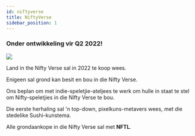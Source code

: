 ```yaml
---
id: niftyverse
title: NiftyVerse
sidebar_position: 1
---
```


### Onder ontwikkeling vir Q2 2022!

![](/img/niftyverse-snarfy.gif)

Land in the Nifty Verse sal in 2022 te koop wees.

Enigeen sal grond kan besit en bou in die Nifty Verse.

Ons beplan om met indie-speletjie-ateljees te werk om hulle in staat te stel om Nifty-speletjies in die Nifty Verse te bou.

Die eerste herhaling sal 'n top-down, pixelkuns-metavers wees, met die stedelike Sushi-kunstema.

Alle grondaankope in die Nifty Verse sal met **NFTL**.
